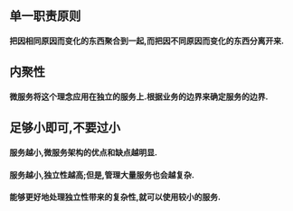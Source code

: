 ## 单一职责原则
#### 把因相同原因而变化的东西聚合到一起,而把因不同原因而变化的东西分离开来.

## 内聚性
#### 微服务将这个理念应用在独立的服务上.根据业务的边界来确定服务的边界.

## 足够小即可,不要过小
#### 服务越小,微服务架构的优点和缺点越明显.
#### 服务越小,独立性越高;但是,管理大量服务也会越复杂.
#### 能够更好地处理独立性带来的复杂性,就可以使用较小的服务.

